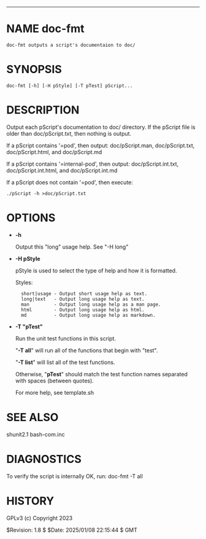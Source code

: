 <div>
    <hr/>
</div>

# NAME doc-fmt

    doc-fmt outputs a script's documentaion to doc/

# SYNOPSIS

    doc-fmt [-h] [-H pStyle] [-T pTest] pScript...

# DESCRIPTION

Output each pScript's documentation to doc/ directory. If the pScript
file is older than doc/pScript.txt, then nothing is output.

If a pScript contains '=pod', then output: doc/pScript.man,
doc/pScript.txt, doc/pScript.html, and doc/pScript.md

If a pScript contains '=internal-pod', then output:
doc/pScript.int.txt, doc/pScript.int.html, and doc/pScript.int.md

If a pScript does not contain '=pod', then execute:

    ./pScript -h >doc/pScript.txt

# OPTIONS

- **-h**

    Output this "long" usage help. See "-H long"

- **-H pStyle**

    pStyle is used to select the type of help and how it is formatted.

    Styles:

        short|usage - Output short usage help as text.
        long|text   - Output long usage help as text.
        man         - Output long usage help as a man page.
        html        - Output long usage help as html.
        md          - Output long usage help as markdown.

- **-T "pTest"**

    Run the unit test functions in this script.

    "**-T all**" will run all of the functions that begin with "test".

    "**-T list**" will list all of the test functions.

    Otherwise, "**pTest**" should match the test function names separated
    with spaces (between quotes).

    For more help, see template.sh

# SEE ALSO

shunit2.1
bash-com.inc

# DIAGNOSTICS

To verify the script is internally OK, run: doc-fmt -T all

# HISTORY

GPLv3 (c) Copyright 2023

$Revision: 1.8 $ $Date: 2025/01/08 22:15:44 $ GMT
